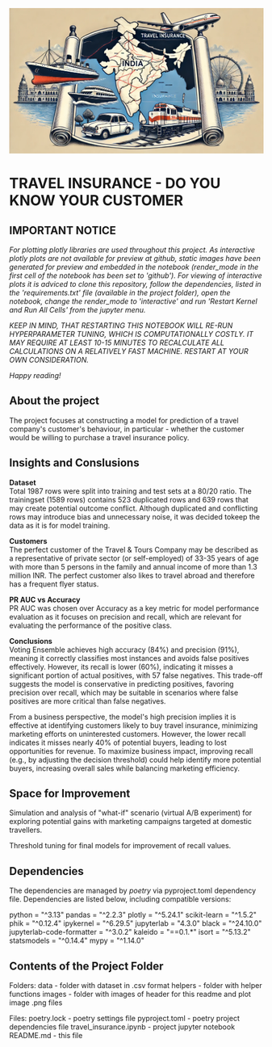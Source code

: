 ![Alt text](images/header.png)<br>
# TRAVEL INSURANCE - DO YOU KNOW YOUR CUSTOMER

## IMPORTANT NOTICE
<i>For plotting plotly libraries are used throughout this project. As interactive plotly plots
are not available for preview at github, static images have been generated for preview and
embedded in the notebook (render_mode in the first cell of the notebook has been set to 'github').
For viewing of interactive plots it is adviced to clone this repository, follow the dependencies, 
listed in the 'requirements.txt' file (available in the project folder), open the notebook,
change the render_mode to 'interactive' and run 'Restart Kernel and Run All Cells' from the
jupyter menu.

KEEP IN MIND, THAT RESTARTING THIS NOTEBOOK WILL RE-RUN HYPERPARAMETER TUNING, WHICH IS COMPUTATIONALLY
COSTLY. IT MAY REQUIRE AT LEAST 10-15 MINUTES TO RECALCULATE ALL CALCULATIONS ON A RELATIVELY FAST MACHINE.
RESTART AT YOUR OWN CONSIDERATION.

Happy reading!</i>

## About the project
The project focuses at constructing a model for prediction of a travel company's customer's behaviour,
in particular - whether the customer would be willing to purchase a travel insurance policy.

## Insights and Conslusions
**Dataset**<br>
Total 1987 rows were split into training and test sets at a 80/20 ratio. The trainingset (1589 rows) contains 523 duplicated rows and 639 rows that may create potential outcome conflict. Although duplicated and conflicting rows may introduce bias and unnecessary noise, it was decided tokeep the data as it is for model training.

**Customers**<br>
The perfect customer of the Travel & Tours Company may be described as a representative of private sector (or self-employed) of 33-35 years of age with more than 5 persons in the family and annual income of more than 1.3 million INR. The perfect customer also likes to travel abroad and therefore has a frequent flyer status.

**PR AUC vs Accuracy**<br>
PR AUC was chosen over Accuracy as a key metric for model performance evaluation as it focuses on precision and recall, which are relevant for evaluating the performance of the positive class.

**Conclusions**<br>
Voting Ensemble achieves high accuracy (84%) and precision (91%), meaning it correctly classifies most instances and avoids false positives effectively. However, its recall is lower (60%), indicating it misses a significant portion of actual positives, with 57 false negatives. This trade-off suggests the model is conservative in predicting positives, favoring precision over recall, which may be suitable in scenarios where false positives are more critical than false negatives.

From a business perspective, the model's high precision implies it is effective at identifying customers likely to buy travel insurance, minimizing marketing efforts on uninterested customers. However, the lower recall indicates it misses nearly 40% of potential buyers, leading to lost opportunities for revenue. To maximize business impact, improving recall (e.g., by adjusting the decision threshold) could help identify more potential buyers, increasing overall sales while balancing marketing efficiency.

## Space for Improvement
Simulation and analysis of "what-if" scenario (virtual A/B experiment) for exploring potential gains with marketing campaigns targeted at domestic travellers.

Threshold tuning for final models for improvement of recall values.

## Dependencies
The dependencies are managed by <i>poetry</i> via pyproject.toml dependency file. Dependencies are listed below,
including compatible versions:

python = "^3.13"
pandas = "^2.2.3"
plotly = "^5.24.1"
scikit-learn = "^1.5.2"
phik = "^0.12.4"
ipykernel = "^6.29.5"
jupyterlab = "4.3.0"
black = "^24.10.0"
jupyterlab-code-formatter = "^3.0.2"
kaleido = "==0.1.*"
isort = "^5.13.2"
statsmodels = "^0.14.4"
mypy = "^1.14.0"

## Contents of the Project Folder
Folders:
data - folder with dataset in .csv format
helpers - folder with helper functions
images - folder with images of header for this readme and plot image .png files

Files:
poetry.lock - poetry settings file
pyproject.toml - poetry project dependencies file
travel_insurance.ipynb - project jupyter notebook
README.md - this file
